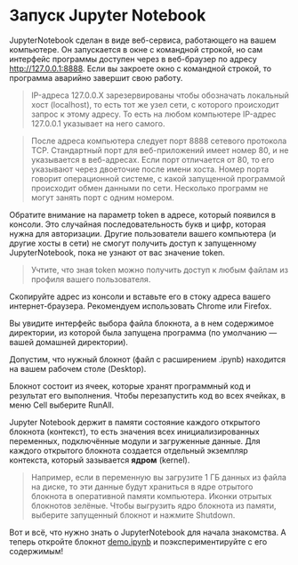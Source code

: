 # Запуск Jupyter Notebook

JupyterNotebook сделан в виде веб-сервиса, работающего на вашем компьютере. Он запускается в окне с командной строкой,
но сам интерфейс программы доступен через в веб-браузер по адресу http://127.0.0.1:8888. Если вы закроете окно с командной строкой,
то программа аварийно завершит свою работу.

> IP-адреса 127.0.0.X зарезервированы чтобы обозначать локальный хост (localhost),
то есть тот же узел сети, с которого происходит запрос к этому адресу.
То есть на любом компьютере IP-адрес 127.0.0.1 указывает на него самого.

> После адреса компьютера следует порт 8888 сетевого протокола TCP.
Стандартный порт для веб-приложений имеет номер 80, и не указывается в веб-адресах.
Если порт отличается от 80, то его указывают через двоеточие после имени хоста.
Номер порта говорит операционной системе, с какой запущенной программой происходит обмен данными по сети.
Несколько программ не могут занять порт с одним номером.



Обратите внимание на параметр token в адресе, который появился в консоли.
Это случайная последовательность букв и цифр, которая нужна для авторизации.
Другие пользователи вашего компьютера (и другие хосты в сети) не смогут получить доступ к запущенному JupyterNotebook,
пока не узнают от вас значение token. 

> Учтите, что зная token можно получить доступ к любым файлам из профиля вашего пользователя.

Скопируйте адрес из консоли и вставьте его в стоку адреса вашего интернет-браузера.
Рекомендуем использовать Chrome или Firefox.


Вы увидите интерфейс выбора файла блокнота, а в нем содержимое директории, 
из которой была запущена программа (по умолчанию — вашей домашней директории).

Допустим, что нужный блокнот (файл с расширением .ipynb) находится на вашем рабочем столе (Desktop).

Блокнот состоит из ячеек, которые хранят программный код и результат его выполнения.
Чтобы перезапустить код во всех ячейках, в меню Cell выберите RunAll.

Jupyter Notebook держит в памяти состояние каждого открытого блокнота (контекст),
то есть значения всех инициализированных переменных, подключённые модули и загруженные данные. 
Для каждого открытого блокнота создается отдельный экземпляр контекста, который зазывается **ядром** (kernel).

> Например, если в переменную вы загрузите 1 ГБ данных из файла на диске, 
то эти данные будут храниться в ядре отрытого блокнота в оперативной памяти компьютера.
Иконки отрытых блокнотов зелёные. Чтобы выгрузить ядро блокнота из памяти, выберите запущенный блокнот и нажмите Shutdown.

Вот и всё, что нужно знать o JupyterNotebook для начала знакомства. 
А теперь откройте блокнот [demo.ipynb](./demo.ipynb) и поэкспериментируйте с его содержимым!
